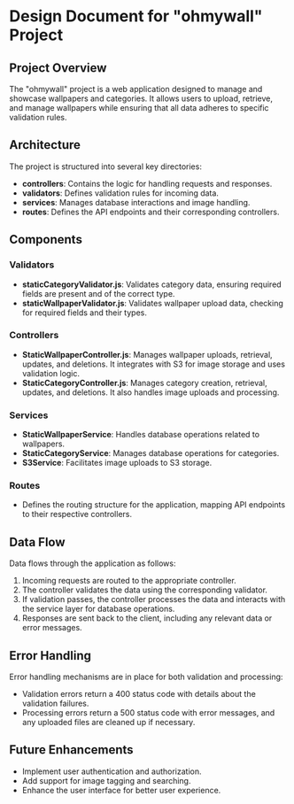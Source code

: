 # Design Document for "ohmywall" Project

## Project Overview

The "ohmywall" project is a web application designed to manage and showcase wallpapers and categories. It allows users to upload, retrieve, and manage wallpapers while ensuring that all data adheres to specific validation rules.

## Architecture

The project is structured into several key directories:

- **controllers**: Contains the logic for handling requests and responses.
- **validators**: Defines validation rules for incoming data.
- **services**: Manages database interactions and image handling.
- **routes**: Defines the API endpoints and their corresponding controllers.

## Components

### Validators

- **staticCategoryValidator.js**: Validates category data, ensuring required fields are present and of the correct type.
- **staticWallpaperValidator.js**: Validates wallpaper upload data, checking for required fields and their types.

### Controllers

- **StaticWallpaperController.js**: Manages wallpaper uploads, retrieval, updates, and deletions. It integrates with S3 for image storage and uses validation logic.
- **StaticCategoryController.js**: Manages category creation, retrieval, updates, and deletions. It also handles image uploads and processing.

### Services

- **StaticWallpaperService**: Handles database operations related to wallpapers.
- **StaticCategoryService**: Manages database operations for categories.
- **S3Service**: Facilitates image uploads to S3 storage.

### Routes

- Defines the routing structure for the application, mapping API endpoints to their respective controllers.

## Data Flow

Data flows through the application as follows:

1. Incoming requests are routed to the appropriate controller.
2. The controller validates the data using the corresponding validator.
3. If validation passes, the controller processes the data and interacts with the service layer for database operations.
4. Responses are sent back to the client, including any relevant data or error messages.

## Error Handling

Error handling mechanisms are in place for both validation and processing:

- Validation errors return a 400 status code with details about the validation failures.
- Processing errors return a 500 status code with error messages, and any uploaded files are cleaned up if necessary.

## Future Enhancements

- Implement user authentication and authorization.
- Add support for image tagging and searching.
- Enhance the user interface for better user experience.
